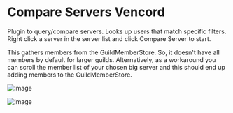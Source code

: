 # Compare Servers Vencord
Plugin to query/compare servers. Looks up users that match specific filters. Right click a server in the server list and click Compare Server to start.


This gathers members from the GuildMemberStore. So, it doesn't have all members by default for larger guilds. Alternatively, as a workaround you can scroll the member list of your chosen big server and this should end up adding members to the GuildMemberStore.

![image](https://github.com/Shell1010/Guild-Lookup-vencord/assets/72198971/a1427052-7194-46ac-8fa0-aa76f482d1cc)

![image](https://github.com/Shell1010/Guild-Lookup-vencord/assets/72198971/c564e77c-b109-451a-9cdb-46e566751504)

